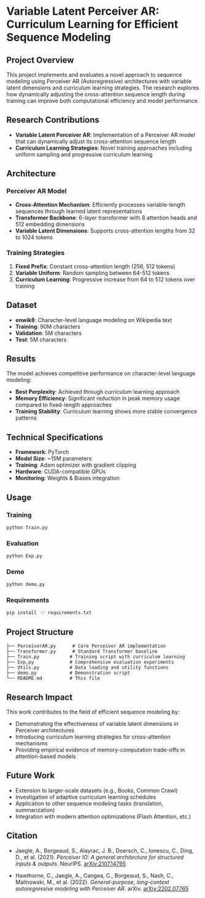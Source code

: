 # Variable Latent Perceiver AR: Curriculum Learning for Efficient Sequence Modeling

## Project Overview

This project implements and evaluates a novel approach to sequence modeling using Perceiver AR (Autoregressive) architectures with variable latent dimensions and curriculum learning strategies. The research explores how dynamically adjusting the cross-attention sequence length during training can improve both computational efficiency and model performance.

## Research Contributions

- **Variable Latent Perceiver AR**: Implementation of a Perceiver AR model that can dynamically adjust its cross-attention sequence length
- **Curriculum Learning Strategies**: Novel training approaches including uniform sampling and progressive curriculum learning

## Architecture

### Perceiver AR Model
- **Cross-Attention Mechanism**: Efficiently processes variable-length sequences through learned latent representations
- **Transformer Backbone**: 6-layer transformer with 8 attention heads and 512 embedding dimensions
- **Variable Latent Dimensions**: Supports cross-attention lengths from 32 to 1024 tokens

### Training Strategies
1. **Fixed Prefix**: Constant cross-attention length (256, 512 tokens)
2. **Variable Uniform**: Random sampling between 64-512 tokens
3. **Curriculum Learning**: Progressive increase from 64 to 512 tokens over training

## Dataset

- **enwik8**: Character-level language modeling on Wikipedia text
- **Training**: 90M characters
- **Validation**: 5M characters  
- **Test**: 5M characters

## Results

The model achieves competitive performance on character-level language modeling:

- **Best Perplexity**: Achieved through curriculum learning approach
- **Memory Efficiency**: Significant reduction in peak memory usage compared to fixed-length approaches
- **Training Stability**: Curriculum learning shows more stable convergence patterns

## Technical Specifications

- **Framework**: PyTorch
- **Model Size**: ~15M parameters
- **Training**: Adam optimizer with gradient clipping
- **Hardware**: CUDA-compatible GPUs
- **Monitoring**: Weights & Biases integration

## Usage

### Training
```bash
python Train.py
```

### Evaluation
```bash
python Exp.py
```

### Demo
```bash
python demo.py
```

### Requirements
```bash
pip install -r requirements.txt
```

## Project Structure

```
├── PerceiverAR.py      # Core Perceiver AR implementation
├── Transformer.py      # Standard Transformer baseline
├── Train.py           # Training script with curriculum learning
├── Exp.py             # Comprehensive evaluation experiments
├── Utils.py           # Data loading and utility functions
├── demo.py            # Demonstration script
└── README.md          # This file
```

## Research Impact

This work contributes to the field of efficient sequence modeling by:
- Demonstrating the effectiveness of variable latent dimensions in Perceiver architectures
- Introducing curriculum learning strategies for cross-attention mechanisms
- Providing empirical evidence of memory-computation trade-offs in attention-based models

## Future Work

- Extension to larger-scale datasets (e.g., Books, Common Crawl)
- Investigation of adaptive curriculum learning schedules
- Application to other sequence modeling tasks (translation, summarization)
- Integration with modern attention optimizations (Flash Attention, etc.)

## Citation

- Jaegle, A., Borgeaud, S., Alayrac, J. B., Doersch, C., Ionescu, C., Ding, D., et al. (2021). *Perceiver IO: A general architecture for structured inputs & outputs*. NeurIPS. [arXiv:2107.14795](https://arxiv.org/abs/2107.14795)

- Hawthorne, C., Jaegle, A., Cangea, C., Borgeaud, S., Nash, C., Malinowski, M., et al. (2022). *General-purpose, long-context autoregressive modeling with Perceiver AR*. arXiv. [arXiv:2202.07765](https://arxiv.org/abs/2202.07765)
